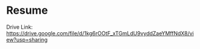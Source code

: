 # Resume

Drive Link: https://drive.google.com/file/d/1kg6rOOtF_xTGmLdU9vyddZaeYMffNdX8/view?usp=sharing
